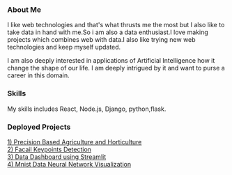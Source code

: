  

<!--
**JINU98/JINU98** is a ✨ _special_ ✨ repository because its `README.md` (this file) appears on your GitHub profile.

Here are some ideas to get you started:

- 🔭 I’m currently working on ...
- 🌱 I’m currently learning ...
- 👯 I’m looking to collaborate on ...
- 🤔 I’m looking for help with ...
- 💬 Ask me about ...
- 📫 How to reach me: ...
- 😄 Pronouns: ...
- ⚡ Fun fact: ...
-->
### About Me
I like web technologies and that's what thrusts me the most but I also like to take data in hand with me.So i am also a data enthusiast.I love making projects which combines web with data.I also like trying new web technologies and keep myself updated.

I am also deeply interested in applications of Artificial Intelligence how it change the shape of our life. I am deeply intrigued by it and want to purse a career in this domain.

### Skills
My skills includes React, Node.js, Django, python,flask.

### Deployed Projects
[1) Precision Based Agriculture and Horticulture](https://precfarm.herokuapp.com/) <br>
[2) Facail Keypoints Detection](https://facekey.herokuapp.com/) <br>
[3) Data Dashboard using Streamlit](https://jinu-dashboard.herokuapp.com/) <br>
[4) Mnist Data Neural Network Visualization](https://jinu-mnist-net.herokuapp.com/)

